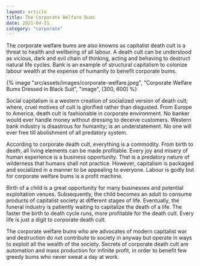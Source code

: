 ```yaml
---
layout: article
title: The Corporate Welfare Bums
date: 2021-04-21
category: "corporate"
---
```


The corporate welfare bums are also knowns as capitalist death cult is a threat to health and wellbeing of all labour. A death cult can be understood as vicious, dark and evil chain of thinking, acting and behaving to destruct natural life cycles. Bank is an example of structural capitalism to colonize labour wealth at the expense of humanity to benefit corporate bums.

<!-- excerpt -->

{% image "src/assets/images/corporate-welfare.jpeg", "Corporate Welfare Bums Dressed in Black Suit", "image", [300, 600] %}

Social capitalism is a western creation of socialized version of death cult; where, cruel motives of cult is glorified rather than disgusted. From Europe to America, death cult is fashionable in corporate environment. No banker would ever handle money without dressing to deceive customers. Western bank industry is disastrous for humanity; is an understatement. No one will ever free till abolishment of all predatory system.

According to corporate death cult, everything is a commodity. From birth to death, all living elements can be made profitable. Every joy and misery of human experience is a business opportunity. That is a predatory nature of wilderness that humans shall not practice. However, capitalism is packaged and socialized in a manner to be appealing to everyone. Labour is godly but for corporate welfare bums is a profit machine.

Birth of a child is a great opportunity for many businesses and potential exploitation venues. Subsequently, the child becomes an adult to consume products of capitalist society at different stages of life. Eventually, the funeral industry is patiently waiting to capitalize the death of a life. The faster the birth to death cycle runs, more profitable for the death cult. Every life is just a digit to corporate death cult.

The corporate welfare bums who are advocates of modern capitalist war and destruction do not contribute to society in anyway but operate in ways to exploit all the wealth of the society. Secrets of corporate death cult are automation and mass production for infinite profit, in order to benefit few greedy bums who never sweat a day at work.
